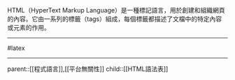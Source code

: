 HTML（HyperText Markup Language）是一種標記語言，用於創建和組織網頁的內容。它由一系列的標籤（tags）組成，每個標籤都描述了文檔中的特定內容或元素的作用。
- - -
#latex
- - -

parent::[[程式語言]],[[平台無關性]]
child::[[HTML語法表]]
